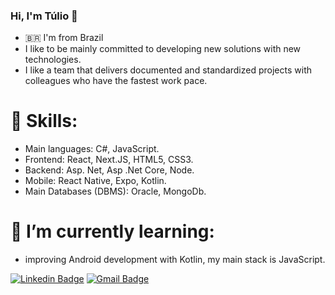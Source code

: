 ### Hi, I'm Túlio 👋 
- 🇧🇷 I'm from Brazil
-  I like to be mainly committed to developing new solutions with new technologies.
-  I like a team that delivers documented and standardized projects with colleagues who have the fastest work pace. 
 
# 💪 Skills:
- Main languages: C#, JavaScript.
- Frontend: React, Next.JS, HTML5, CSS3.
- Backend: Asp. Net, Asp .Net Core, Node.
- Mobile: React Native, Expo, Kotlin.
- Main Databases (DBMS): Oracle, MongoDb.

# 🌱 I’m currently learning:
-  improving Android development with Kotlin, my main stack is JavaScript.


[![Linkedin Badge](https://img.shields.io/badge/-LinkedIn-blue?style=flat-square&logo=Linkedin&logoColor=white&link=https://br.linkedin.com/in/tuliohs/)](https://www.linkedin.com/in/tuliohs/) 
[![Gmail Badge](https://img.shields.io/badge/-Gmail-6633cc?style=flat-square&logo=Gmail&logoColor=white&link=mailto:tuliohhenriquepaz@gmail.com)](mailto:tuliohhenriquepaz@gmail.com)

